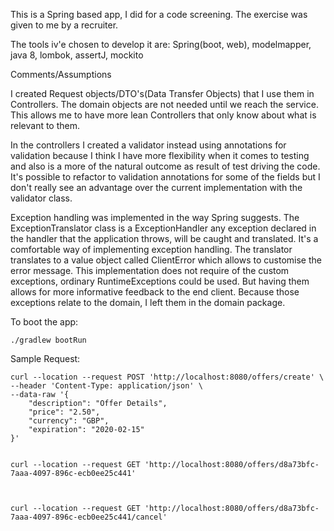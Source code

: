 This is a Spring based app, I did for a code screening. The exercise was given to me by a recruiter.

The tools iv'e chosen to develop it are:
Spring(boot, web), modelmapper, java 8, lombok, assertJ, mockito

Comments/Assumptions

I created Request objects/DTO's(Data Transfer Objects) that I use them in Controllers. The domain objects are not
needed until we reach the service. This allows me to have more lean Controllers that only know about what is 
relevant to them.
    
In the controllers I created a validator instead using annotations for validation because I think I have more
flexibility when it comes to testing and also is a more of the natural outcome as result of test driving the code.
It's possible to refactor to validation annotations for some of the fields but I don't really see an advantage over
the current implementation with the validator class.
    
Exception handling was implemented in the way Spring suggests. The ExceptionTranslator class is a ExceptionHandler
any exception declared in the handler that the application throws, will be caught and translated. It's a comfortable
way of implementing exception handling. The translator translates to a value object called ClientError which allows
to customise the error message. This implementation does not require of the custom exceptions, ordinary RuntimeExceptions
could be used. But having them allows for more informative feedback to the end client. Because those exceptions relate
to the domain, I left them in the domain package.
    
To boot the app:
```
./gradlew bootRun
```

Sample Request:
```
curl --location --request POST 'http://localhost:8080/offers/create' \
--header 'Content-Type: application/json' \
--data-raw '{
	"description": "Offer Details",
	"price": "2.50",
	"currency": "GBP",
	"expiration": "2020-02-15"
}'


curl --location --request GET 'http://localhost:8080/offers/d8a73bfc-7aaa-4097-896c-ecb0ee25c441'



curl --location --request GET 'http://localhost:8080/offers/d8a73bfc-7aaa-4097-896c-ecb0ee25c441/cancel'
```
